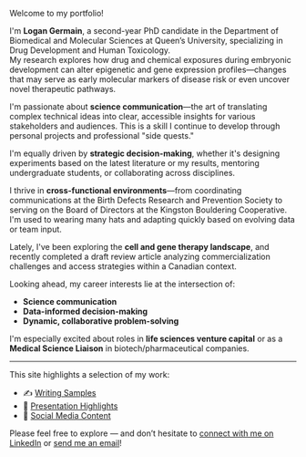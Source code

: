 


Welcome to my portfolio!

I'm **Logan Germain**, a second-year PhD candidate in the Department of Biomedical and Molecular Sciences at Queen’s University, specializing in Drug Development and Human Toxicology.  
My research explores how drug and chemical exposures during embryonic development can alter epigenetic and gene expression profiles—changes that may serve as early molecular markers of disease risk or even uncover novel therapeutic pathways.

I'm passionate about **science communication**—the art of translating complex technical ideas into clear, accessible insights for various stakeholders and audiences. This is a skill I continue to develop through personal projects and professional "side quests."

I'm equally driven by **strategic decision-making**, whether it's designing experiments based on the latest literature or my results, mentoring undergraduate students, or collaborating across disciplines. 

I thrive in **cross-functional environments**—from coordinating communications at the Birth Defects Research and Prevention Society to serving on the Board of Directors at the Kingston Bouldering Cooperative. I'm used to wearing many hats and adapting quickly based on evolving data or team input.

Lately, I've been exploring the **cell and gene therapy landscape**, and recently completed a draft review article analyzing commercialization challenges and access strategies within a Canadian context. 

Looking ahead, my career interests lie at the intersection of:
- **Science communication**
- **Data-informed decision-making**
- **Dynamic, collaborative problem-solving**

I'm especially excited about roles in **life sciences venture capital** or as a **Medical Science Liaison** in biotech/pharmaceutical companies.

---

This site highlights a selection of my work:

- ✍️ [Writing Samples](/writing/)
- 🎤 [Presentation Highlights](/presentations/)
- 📱 [Social Media Content](/socialmedia/)

Please feel free to explore — and don’t hesitate to [connect with me on LinkedIn](https://www.linkedin.com/in/logan-germain-72b1201a9/) or [send me an email](mailto:15lsg@queensu.ca)!
